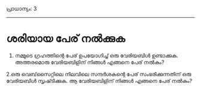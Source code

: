 പ്രാധാന്യം: 3

---

# ശരിയായ പേര് നൽക്കുക

1. നമ്മുടെ ഗ്രഹത്തിന്റെ പേര് ഉപയോഗിച്ച് ഒരു വേരിയബിൾ ഉണ്ടാക്കുക. അത്തരമൊരു വേരിയബിളിന് നിങ്ങൾ എങ്ങനെ പേര് നൽകും?

2.ഒരു വെബ്‌സൈറ്റിലെ നിലവിലെ സന്ദർശകന്റെ പേര് സംഭരിക്കുന്നതിന് ഒരു വേരിയബിൾ സൃഷ്‌ടിക്കുക. ആ വേരിയബിളിന് നിങ്ങൾ എങ്ങനെ പേര് നൽകും?
